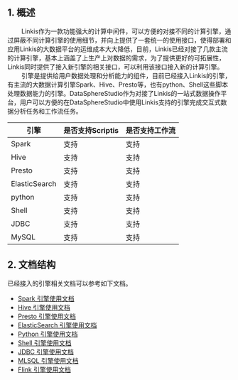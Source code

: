 ## 1. 概述
&nbsp;&nbsp;&nbsp;&nbsp;&nbsp;&nbsp;&nbsp;&nbsp;Linkis作为一款功能强大的计算中间件，可以方便的对接不同的计算引擎，通过屏蔽不同计算引擎的使用细节，并向上提供了一套统一的使用接口，使得部署和应用Linkis的大数据平台的运维成本大大降低，目前，Linkis已经对接了几款主流的计算引擎，基本上涵盖了上生产上对数据的需求，为了提供更好的可拓展性，Linkis同时提供了接入新引擎的相关接口，可以利用该接口接入新的计算引擎。  
&nbsp;&nbsp;&nbsp;&nbsp;&nbsp;&nbsp;&nbsp;&nbsp;引擎是提供给用户数据处理和分析能力的组件，目前已经接入Linkis的引擎，有主流的大数据计算引擎Spark、Hive、Presto等，也有python、Shell这些脚本处理数据能力的引擎。DataSphereStudio作为对接了Linkis的一站式数据操作平台，用户可以方便的在DataSphereStudio中使用Linkis支持的引擎完成交互式数据分析任务和工作流任务。

|  引擎   | 是否支持Scriptis |   是否支持工作流   |
|  ----  | ----  | ---- |
| Spark  | 支持 |  支持 |
| Hive  | 支持 | 支持 |
| Presto  | 支持 | 支持 |
| ElasticSearch  | 支持 | 支持 |
| python  | 支持 | 支持 |
| Shell  | 支持 | 支持 |
| JDBC  | 支持 | 支持 |
| MySQL  | 支持 | 支持 |

## 2. 文档结构
已经接入的引擎相关文档可以参考如下文档。  
- [Spark 引擎使用文档](./../Engine_Usage_Documentations/Spark_User_Manual.md)  
- [Hive 引擎使用文档](./../Engine_Usage_Documentations/Hive_User_Manual.md)  
- [Presto 引擎使用文档](./../Engine_Usage_Documentations/Presto_User_Manual.md)   
- [ElasticSearch 引擎使用文档](./../Engine_Usage_Documentations/ElasticSearch_User_Manual.md)  
- [Python 引擎使用文档](./../Engine_Usage_Documentations/Python_User_Manual.md)  
- [Shell 引擎使用文档](./../Engine_Usage_Documentations/Shell_User_Manual.md)  
- [JDBC 引擎使用文档](./../Engine_Usage_Documentations/JDBC_User_Manual.md)  
- [MLSQL 引擎使用文档](./../Engine_Usage_Documentations/MLSQL_User_Manual.md)
- [Flink 引擎使用文档](./../Engine_Usage_Documentations/Flink_User_Manual.md)
